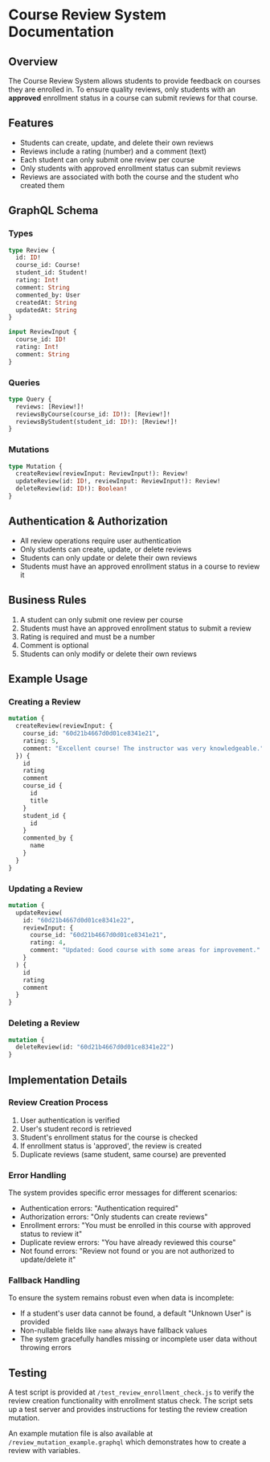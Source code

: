 # Course Review System Documentation

## Overview

The Course Review System allows students to provide feedback on courses they are enrolled in. To ensure quality reviews, only students with an **approved** enrollment status in a course can submit reviews for that course.

## Features

- Students can create, update, and delete their own reviews
- Reviews include a rating (number) and a comment (text)
- Each student can only submit one review per course
- Only students with approved enrollment status can submit reviews
- Reviews are associated with both the course and the student who created them

## GraphQL Schema

### Types

```graphql
type Review {
  id: ID!
  course_id: Course!
  student_id: Student!
  rating: Int!
  comment: String
  commented_by: User
  createdAt: String
  updatedAt: String
}

input ReviewInput {
  course_id: ID!
  rating: Int!
  comment: String
}
```

### Queries

```graphql
type Query {
  reviews: [Review!]!
  reviewsByCourse(course_id: ID!): [Review!]!
  reviewsByStudent(student_id: ID!): [Review!]!
}
```

### Mutations

```graphql
type Mutation {
  createReview(reviewInput: ReviewInput!): Review!
  updateReview(id: ID!, reviewInput: ReviewInput!): Review!
  deleteReview(id: ID!): Boolean!
}
```

## Authentication & Authorization

- All review operations require user authentication
- Only students can create, update, or delete reviews
- Students can only update or delete their own reviews
- Students must have an approved enrollment status in a course to review it

## Business Rules

1. A student can only submit one review per course
2. Students must have an approved enrollment status to submit a review
3. Rating is required and must be a number
4. Comment is optional
5. Students can only modify or delete their own reviews

## Example Usage

### Creating a Review

```graphql
mutation {
  createReview(reviewInput: {
    course_id: "60d21b4667d0d01ce8341e21",
    rating: 5,
    comment: "Excellent course! The instructor was very knowledgeable."
  }) {
    id
    rating
    comment
    course_id {
      id
      title
    }
    student_id {
      id
    }
    commented_by {
      name
    }
  }
}
```

### Updating a Review

```graphql
mutation {
  updateReview(
    id: "60d21b4667d0d01ce8341e22",
    reviewInput: {
      course_id: "60d21b4667d0d01ce8341e21",
      rating: 4,
      comment: "Updated: Good course with some areas for improvement."
    }
  ) {
    id
    rating
    comment
  }
}
```

### Deleting a Review

```graphql
mutation {
  deleteReview(id: "60d21b4667d0d01ce8341e22")
}
```

## Implementation Details

### Review Creation Process

1. User authentication is verified
2. User's student record is retrieved
3. Student's enrollment status for the course is checked
4. If enrollment status is 'approved', the review is created
5. Duplicate reviews (same student, same course) are prevented

### Error Handling

The system provides specific error messages for different scenarios:

- Authentication errors: "Authentication required"
- Authorization errors: "Only students can create reviews"
- Enrollment errors: "You must be enrolled in this course with approved status to review it"
- Duplicate review errors: "You have already reviewed this course"
- Not found errors: "Review not found or you are not authorized to update/delete it"

### Fallback Handling

To ensure the system remains robust even when data is incomplete:

- If a student's user data cannot be found, a default "Unknown User" is provided
- Non-nullable fields like `name` always have fallback values
- The system gracefully handles missing or incomplete user data without throwing errors

## Testing

A test script is provided at `/test_review_enrollment_check.js` to verify the review creation functionality with enrollment status check. The script sets up a test server and provides instructions for testing the review creation mutation.

An example mutation file is also available at `/review_mutation_example.graphql` which demonstrates how to create a review with variables.